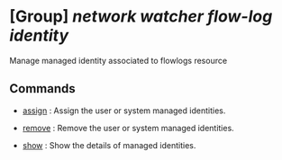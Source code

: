 # [Group] _network watcher flow-log identity_

Manage managed identity associated to flowlogs resource

## Commands

- [assign](/Commands/network/watcher/flow-log/identity/_assign.md)
: Assign the user or system managed identities.

- [remove](/Commands/network/watcher/flow-log/identity/_remove.md)
: Remove the user or system managed identities.

- [show](/Commands/network/watcher/flow-log/identity/_show.md)
: Show the details of managed identities.
